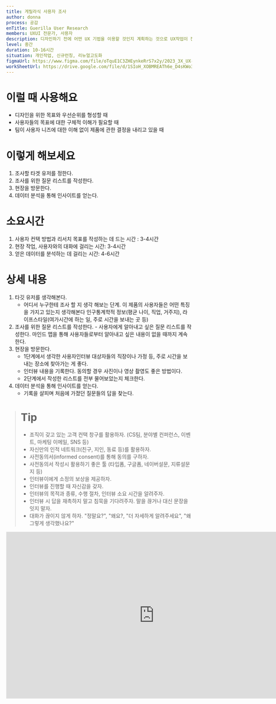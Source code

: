 ```yaml
---
title: 게릴라식 사용자 조사
author: donna
process: 공감
enTitle: Guerilla User Research
members: UXUI 전문가, 사용자
description: 디자인하기 전에 어떤 UX 기법을 이용할 것인지 계획하는 것으로 UX작업이 전체 프로젝트 타임 라인 안에 어떻게 포함되는지 이해하고 UX작업을 어떻게 할 것인지 계획하도록 도와주는 것
level: 중간
duration: 10-16시간
situation: 개인작업, 신규런칭, 리뉴얼고도화
figmaUrl: https://www.figma.com/file/oTquE1C3ZHEynkeRrS7x2y/2023_3X_UX-Card_WorkSheet_Ver.3?type=design&node-id=104-3800&mode=design&t=uMLYbDeXRC8639ZD-4
workSheetUrl: https://drive.google.com/file/d/1SIoH_XOBMREATh6e_D4sKWo3ZnbnQhXb/view?usp=sharing
---
```


<!-- 프로세스별 보기: 공감, 설계, 프로토타입, 테스트 -->
<!--duration은 분단위로 숫자만 적어주세요-->
<!--level: 쉬움, 중간, 어려움-->

# 이럴 때 사용해요

- 디자인을 위한 목표와 우선순위를 형성할 때
- 사용자들의 목표에 대한 구체적 이해가 필요할 때
- 팀이 사용자 니즈에 대한 이해 없이 제품에 관한 결정을 내리고 있을 때

# 이렇게 해보세요

1. 조사할 타겟 유저를 정한다.
2. 조사를 위한 질문 리스트를 작성한다.
3. 현장을 방문한다.
4. 데이터 분석을 통해 인사이트를 얻는다.

# 소요시간

1. 사용자 컨택 방법과 리서치 목표를 작성하는 데 드는 시간 : 3-4시간
2. 현장 작업, 사용자와의 대화에 걸리는 시간: 3-4시간
3. 얻은 데이터를 분석하는 데 걸리는 시간: 4-6시간

# 상세 내용

1. 타깃 유저를 생각해본다.
   - 어디서 누구한테 조사 할 지 생각 해보는 단계. 이 제품의 사용자들은 어떤 특징을 가지고 있는지 생각해본다 인구통계학적 정보(평균 나이, 직업, 거주지), 라이프스타일(여가시간에 하는 일, 주로 시간을 보내는 곳 등)
2. 조사를 위한 질문 리스트를 작성한다. - 사용자에게 알아내고 싶은 질문 리스트를 작성한다.
   마인드 맵을 통해 사용자들로부터 알아내고 싶은 내용이 없을 때까지 계속한다.
3. 현장을 방문한다.
   - 1단계에서 생각한 사용자인터뷰 대상자들의 직장이나 가정 등, 주로 시간을 보내는 장소에 찾아가는 게 좋다.
   - 인터뷰 내용을 기록한다. 동의할 경우 사진이나 영상 촬영도 좋은 방법이다.
   - 2단계에서 작성한 리스트를 전부 물어보았는지 체크한다.
4. 데이터 분석을 통해 인사이트를 얻는다.
   - 기록을 살피며 처음에 가졌던 질문들의 답을 찾는다.

> # Tip
>
> - 조직이 갖고 있는 고객 컨택 창구를 활용하자. (CS팀, 분야별 컨퍼런스, 이벤트, 마케팅 이메일, SNS 등)
> - 자신만의 인적 네트워크(친구, 지인, 동료 등)를 활용하자.
> - 사전동의서(informed consent)를 통해 동의를 구하자.
> - 사전동의서 작성시 활용하기 좋은 툴 (타입폼, 구글폼, 네이버설문, 지류설문지 등)
> - 인터뷰이에게 소정의 보상을 제공하자.
> - 인터뷰를 진행할 때 자신감을 갖자.
> - 인터뷰의 목적과 종류, 수행 절차, 인터뷰 소요 시간을 알려주자.
> - 인터뷰 시 답을 재촉하지 말고 침묵을 기다려주자. 말을 끊거나 대신 문장을 잇지 말자.
> - 대화가 끊이지 않게 하자. "정말요?", "왜요?, "더 자세하게 알려주세요", "왜 그렇게 생각했나요?"

<iframe style="border: 1px solid rgba(0, 0, 0, 0.1);" width="800" height="450" src="https://www.figma.com/embed?embed_host=share&url=https%3A%2F%2Fwww.figma.com%2Ffile%2FoTquE1C3ZHEynkeRrS7x2y%2F2023_3X_UX-Card_WorkSheet_Ver.3%3Ftype%3Ddesign%26node-id%3D104%253A3803%26mode%3Ddesign%26t%3DtGbsZ1SuS9WkfKu2-1" allowfullscreen></iframe>
